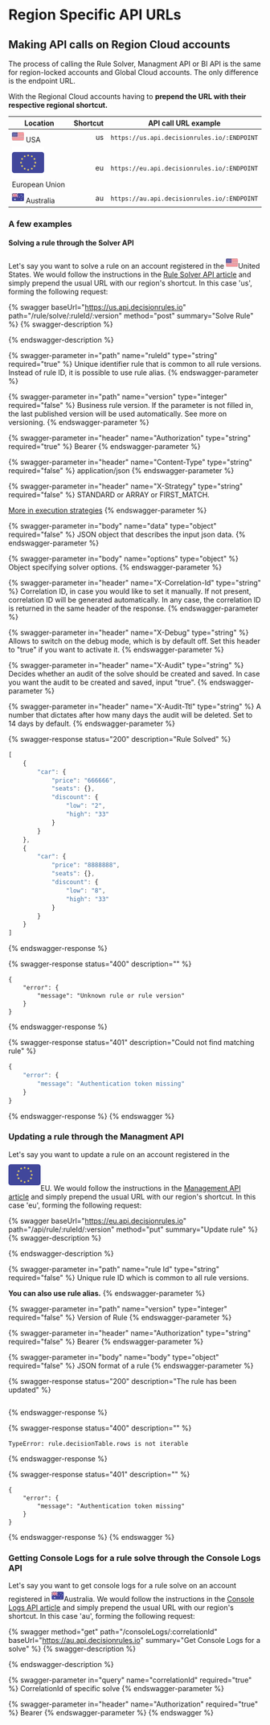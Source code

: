 # Region Specific API URLs

## Making API calls on Region Cloud accounts

The process of calling the Rule Solver, Managment API or BI API is the same for region-locked accounts and Global Cloud accounts. The only difference is the endpoint URL.&#x20;

With the Regional Cloud accounts having to **prepend the URL with their respective regional shortcut.**

| Location                                                                                 | Shortcut |             API call URL example            |
| ---------------------------------------------------------------------------------------- | -------: | :-----------------------------------------: |
| ![](<../.gitbook/assets/image (190) (1) (1).png>) USA                                    |       us | `https://us.api.decisionrules.io/:ENDPOINT` |
| <img src="../.gitbook/assets/european-union.png" alt="" data-size="line"> European Union |       eu | `https://eu.api.decisionrules.io/:ENDPOINT` |
| ![](<../.gitbook/assets/image (160) (1).png>) Australia                                  |       au | `https://au.api.decisionrules.io/:ENDPOINT` |

### A few examples

#### Solving a rule through the Solver API

Let's say you want to solve a rule on an account registered in the ![](<../.gitbook/assets/image (190) (1) (1).png>)United States. We would follow the instructions in the [Rule Solver API article](../api/rule-solver-api.md#solve-rule) and simply prepend the usual URL with our region's shortcut. In this case 'us', forming the following request:

{% swagger baseUrl="https://us.api.decisionrules.io" path="/rule/solve/:ruleId/:version" method="post" summary="Solve Rule" %}
{% swagger-description %}

{% endswagger-description %}

{% swagger-parameter in="path" name="ruleId" type="string" required="true" %}
Unique identifier rule that is common to all rule versions. Instead of rule ID, it is possible to use rule alias.
{% endswagger-parameter %}

{% swagger-parameter in="path" name="version" type="integer" required="false" %}
Business rule version. If the parameter is not filled in, the last published version will be used automatically. See more on versioning.
{% endswagger-parameter %}

{% swagger-parameter in="header" name="Authorization" type="string" required="true" %}
Bearer <Solver API Key>
{% endswagger-parameter %}

{% swagger-parameter in="header" name="Content-Type" type="string" required="false" %}
application/json
{% endswagger-parameter %}

{% swagger-parameter in="header" name="X-Strategy" type="string" required="false" %}
STANDARD or ARRAY or FIRST\_MATCH.

[More in execution strategies](../other/execution-strategy.md)
{% endswagger-parameter %}

{% swagger-parameter in="body" name="data" type="object" required="false" %}
JSON object that describes the input json data.
{% endswagger-parameter %}

{% swagger-parameter in="body" name="options" type="object" %}
Object specifying solver options.
{% endswagger-parameter %}

{% swagger-parameter in="header" name="X-Correlation-Id" type="string" %}
Correlation ID, in case you would like to set it manually. If not present, correlation ID will be generated automatically. In any case, the correlation ID is returned in the same header of the response.
{% endswagger-parameter %}

{% swagger-parameter in="header" name="X-Debug" type="string" %}
Allows to switch on the debug mode, which is by default off. Set this header to "true" if you want to activate it.
{% endswagger-parameter %}

{% swagger-parameter in="header" name="X-Audit" type="string" %}
Decides whether an audit of the solve should be created and saved. In case you want the audit to be created and saved, input "true".
{% endswagger-parameter %}

{% swagger-parameter in="header" name="X-Audit-Ttl" type="string" %}
A number that dictates after how many days the audit will be deleted. Set to 14 days by default.
{% endswagger-parameter %}

{% swagger-response status="200" description="Rule Solved" %}
```javascript
[
    {
        "car": {
            "price": "666666",
            "seats": {},
            "discount": {
                "low": "2",
                "high": "33"
            }
        }
    },
    {
        "car": {
            "price": "8888888",
            "seats": {},
            "discount": {
                "low": "8",
                "high": "33"
            }
        }
    }
]
```
{% endswagger-response %}

{% swagger-response status="400" description="" %}
```
{
    "error": {
        "message": "Unknown rule or rule version"
    }
}
```
{% endswagger-response %}

{% swagger-response status="401" description="Could not find matching rule" %}
```javascript
{
    "error": {
        "message": "Authentication token missing"
    }
}
```
{% endswagger-response %}
{% endswagger %}

### Updating a rule through the Managment API

Let's say you want to update a rule on an account registered in the <img src="../.gitbook/assets/european-union.png" alt="" data-size="line">EU. We would follow the instructions in the [Management API article](../api/management-api.md#update-rule) and simply prepend the usual URL with our region's shortcut. In this case 'eu', forming the following request:

{% swagger baseUrl="https://eu.api.decisionrules.io" path="/api/rule/:ruleId/:version" method="put" summary="Update rule" %}
{% swagger-description %}

{% endswagger-description %}

{% swagger-parameter in="path" name="rule Id" type="string" required="false" %}
Unique rule ID which is common to all rule versions. 

**You can also use rule alias.**
{% endswagger-parameter %}

{% swagger-parameter in="path" name="version" type="integer" required="false" %}
Version of Rule
{% endswagger-parameter %}

{% swagger-parameter in="header" name="Authorization" type="string" required="false" %}
Bearer
{% endswagger-parameter %}

{% swagger-parameter in="body" name="body" type="object" required="false" %}
JSON format of a rule
{% endswagger-parameter %}

{% swagger-response status="200" description="The rule has been updated" %}
```
```
{% endswagger-response %}

{% swagger-response status="400" description="" %}
```
TypeError: rule.decisionTable.rows is not iterable
```
{% endswagger-response %}

{% swagger-response status="401" description="" %}
```
{
    "error": {
        "message": "Authentication token missing"
    }
}
```
{% endswagger-response %}
{% endswagger %}

### Getting Console Logs for a rule solve through the Console Logs API

Let's say you want to get console logs for a rule solve on an account registered in ![](<../.gitbook/assets/image (160) (1).png>)Australia. We would follow the instructions in the [Console Logs API article](../api/console-logs-api.md#get-console-logs) and simply prepend the usual URL with our region's shortcut. In this case 'au', forming the following request:

{% swagger method="get" path="/consoleLogs/:correlationId" baseUrl="https://au.api.decisionrules.io" summary="Get Console Logs for a solve" %}
{% swagger-description %}

{% endswagger-description %}

{% swagger-parameter in="query" name="correlationId" required="true" %}
CorrelationId of specific solve
{% endswagger-parameter %}

{% swagger-parameter in="header" name="Authorization" required="true" %}
Bearer <Solver API Key>
{% endswagger-parameter %}
{% endswagger %}
